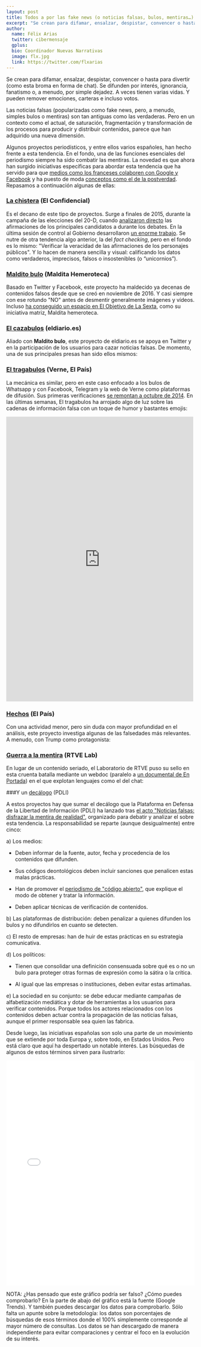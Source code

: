```yaml
---
layout: post
title: Todos a por las fake news (o noticias falsas, bulos, mentiras…)
excerpt: "Se crean para difamar, ensalzar, despistar, convencer o hasta para divertir (como esta broma en forma de chat). Se difunden por interés, ignorancia, fanatismo o, a menudo, por simple dejadez. A veces tienen varias vidas. Y pueden remover emociones, carteras e incluso votos."
author:
  name: Félix Arias
  twitter: cibermensaje
  gplus:  
  bio: Coordinador Nuevas Narrativas
  image: flx.jpg
  link: https://twitter.com/flxarias
---
```

Se crean para difamar, ensalzar, despistar, convencer o hasta para divertir (como esta broma en forma de chat). Se difunden por interés, ignorancia, fanatismo o, a menudo, por simple dejadez. A veces tienen varias vidas. Y pueden remover emociones, carteras e incluso votos.

<script type="text/javascript" src="//cdn.playbuzz.com/widget/feed.js"></script>
<div class="pb_feed" data-embed-by="1191012a-37bb-416b-90ec-5124475505ef" data-item="00d56d18-2eb8-4418-8b2b-345367348013" ></div>

Las noticias falsas (popularizadas como fake news, pero, a menudo, simples bulos o mentiras) son tan antiguas como las verdaderas. Pero en un contexto como el actual, de saturación, fragmentación y transformación de los procesos para producir y distribuir contenidos, parece que han adquirido una nueva dimensión. 

Algunos proyectos periodísticos, y entre ellos varios españoles, han hecho frente a esta tendencia. En el fondo, una de las funciones esenciales del periodismo siempre ha sido combatir las mentiras. La novedad es que ahora han surgido iniciativas específicas para abordar esta tendencia que ha servido para que [medios como los franceses colaboren con Google y Facebook](https://www.marketingdirecto.com/anunciantes-general/medios/medios-franceses-lanzan-iniciativa-frenar-fake-news-junto-facebook-google) y ha puesto de moda [conceptos como el de la postverdad](http://internacional.elpais.com/internacional/2016/11/16/actualidad/1479316268_308549.html). Repasamos a continuación algunas de ellas:

### [La chistera](http://blogs.elconfidencial.com/espana/la-chistera/2016-12-22/metodologia-lachistera-factchecking-verificacion-datos-verdades-mentiras-imprecisiones_1307758/) (El Confidencial)

Es el decano de este tipo de proyectos. Surge a finales de 2015, durante la campaña de las elecciones del 20-D, cuando [analizaron directo](http://www.elconfidencial.com/multimedia/album/espana/la-chistera/2016-06-03/la-chistera-express-verificamos-verdades-y-mentiras-de-los-politicos-en-campana_1203555/) las afirmaciones de los principales candidatos a durante los debates. En la última sesión de control al Gobierno desarrollaron [un enorme trabajo](http://blogs.elconfidencial.com/espana/la-chistera/2016-12-22/lachistera-verdades-mentiras-unicornios-xiilegislatura-politica-espana_1307747/). Se nutre de otra tendencia algo anterior, la del *fact checking*, pero en el fondo es lo mismo: "Verificar la veracidad de las afirmaciones de los personajes públicos". Y lo hacen de manera sencilla y visual: calificando los datos como verdaderos, imprecisos, falsos o insostenibles (o “unicornios”).

### [Maldito bulo](https://twitter.com/malditobulo) (Maldita Hemeroteca)

Basado en Twitter y Facebook, este proyecto ha maldecido ya decenas de contenidos falsos desde que se creó en noviembre de 2016. Y casi siempre con ese rotundo "NO" antes de desmentir generalmente imágenes y vídeos. Incluso [ha conseguido un espacio en El Objetivo de La Sexta](http://www.vanitatis.elconfidencial.com/television/programas-tv/2017-01-30/el-objetivo-maldita-hemeroteca-maldito-bulo-maldita-hemeroteca_1323360/), como su iniciativa matriz, Maldita hemeroteca.

### [El cazabulos](https://twitter.com/elcazabulos) (eldiario.es)

Aliado con **Maldito bulo**, este proyecto de eldiario.es se apoya en Twitter y en la participación de los usuarios para cazar noticias falsas. De momento, una de sus principales presas han sido ellos mismos:

### [El tragabulos](https://www.facebook.com/eltragabulos) (Verne, El País)

La mecánica es similar, pero en este caso enfocado a los bulos de Whatsapp y con Facebook, Telegram y la web de Verne como plataformas de difusión. Sus primeras verificaciones [se remontan a octubre de 2014](http://verne.elpais.com/verne/2014/10/08/articulo/1412780742_000158.html). En las últimas semanas, El tragabulos ha arrojado algo de luz sobre las cadenas de información falsa con un toque de humor y bastantes emojis:

<iframe src="https://www.facebook.com/plugins/post.php?href=https%3A%2F%2Fwww.facebook.com%2Feltragabulos%2Fposts%2F1308871945822721&width=500" width="500" height="759" style="border:none;overflow:hidden" scrolling="no" frameborder="0" allowTransparency="true"></iframe>

### [Hechos](http://elpais.com/agr/hechos/a) (El País)

Con una actividad menor, pero sin duda con mayor profundidad en el análisis, este proyecto investiga algunas de las falsedades más relevantes. A menudo, con Trump como protagonista:

### [Guerra a la mentira](http://lab.rtve.es/webdocs/guerra-mentira/es/) (RTVE Lab)

En lugar de un contenido seriado, el Laboratorio de RTVE puso su sello en esta cruenta batalla mediante un webdoc (paralelo a [un documental de En Portada](http://www.rtve.es/television/en-portada/guerra-mentira/)) en el que explotan lenguajes como el del chat:

###Y un [decálogo](http://libertadinformacion.cc/contra-la-posverdad-10-formulas-para-hacer-frente-a-las-noticias-falsas/) (PDLI)

A estos proyectos hay que sumar el decálogo que la Plataforma en Defensa de la Libertad de Información (PDLI) ha lanzado tras [el acto "Noticias falsas: disfrazar la mentira de realidad"](http://www.publico.es/sociedad/fake-news-destruir-bulo-dificil.html), organizado para debatir y analizar el sobre esta tendencia. La responsabilidad se reparte (aunque desigualmente) entre cinco:

a) Los medios: 

* Deben informar de la fuente, autor, fecha y procedencia de los contenidos que difunden.

* Sus códigos deontológicos deben incluir sanciones que penalicen estas malas prácticas.

* Han de promover el [periodismo de "código abierto"](http://www.eldiario.es/colaboratorio/periodismo_libre-codigo_abierto-procomun-periodismo_abierto-periodismo_datos_6_100849937.html), que explique el modo de obtener y tratar la información.

* Deben aplicar técnicas de verificación de contenidos.

b) Las plataformas de distribución: deben penalizar a quienes difunden los bulos y no difundirlos en cuanto se detecten.

c) El resto de empresas: han de huir de estas prácticas en su estrategia comunicativa.

d) Los políticos:

* Tienen que consolidar una definición consensuada sobre qué es o no un bulo para proteger otras formas de expresión como la sátira o la crítica.

* Al igual que las empresas o instituciones, deben evitar estas artimañas.

e) La sociedad en su conjunto: se debe educar mediante campañas de alfabetización mediática y dotar de herramientas a los usuarios para verificar contenidos. Porque todos los actores relacionados con los contenidos deben actuar contra la propagación de las noticias falsas, aunque el primer responsable sea quien las fabrica.

Desde luego, las iniciativas españolas son solo una parte de un movimiento que se extiende por toda Europa y, sobre todo, en Estados Unidos. Pero está claro que aquí ha despertado un notable interés. Las búsquedas de algunos de estos términos sirven para ilustrarlo:

<iframe id="datawrapper-chart-rBZ5N" src="//datawrapper.dwcdn.net/rBZ5N/1/" frameborder="0" allowtransparency="true" allowfullscreen="allowfullscreen" webkitallowfullscreen="webkitallowfullscreen" mozallowfullscreen="mozallowfullscreen" oallowfullscreen="oallowfullscreen" msallowfullscreen="msallowfullscreen" width="100%" height="600"></iframe><script type="text/javascript">if("undefined"==typeof window.datawrapper)window.datawrapper={};window.datawrapper["rBZ5N"]={},window.datawrapper["rBZ5N"].embedDeltas={"100":599.8,"200":599.8,"300":599.8,"400":599.8,"500":599.8,"600":599.8,"700":599.8,"800":599.8,"900":599.8,"1000":599.8},window.datawrapper["rBZ5N"].iframe=document.getElementById("datawrapper-chart-rBZ5N"),window.datawrapper["rBZ5N"].iframe.style.height=window.datawrapper["rBZ5N"].embedDeltas[Math.min(1e3,Math.max(100*Math.floor(window.datawrapper["rBZ5N"].iframe.offsetWidth/100),100))]+"px",window.addEventListener("message",function(a){if("undefined"!=typeof a.data["datawrapper-height"])for(var b in a.data["datawrapper-height"])if("rBZ5N"==b)window.datawrapper["rBZ5N"].iframe.style.height=a.data["datawrapper-height"][b]+"px"});</script>

NOTA: ¿Has pensado que este gráfico podría ser falso? ¿Cómo puedes comprobarlo? En la parte de abajo del gráfico está la fuente (Google Trends). Y también puedes descargar los datos para comprobarlo. Sólo falta un apunte sobre la metodología: los datos son porcentajes de búsquedas de esos términos donde el 100% simplemente corresponde al mayor número de consultas. Los datos se han descargado de manera independiente para evitar comparaciones y centrar el foco en la evolución de su interés.